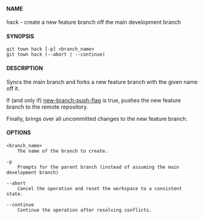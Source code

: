 #### NAME

hack - create a new feature branch off the main development branch

#### SYNOPSIS

```
git town hack [-p] <branch_name>
git town hack (--abort | --continue)
```

#### DESCRIPTION

Syncs the main branch and forks a new feature branch with the given name off it.

If (and only if) [new-branch-push-flag](./new-branch-push-flag.md) is true,
pushes the new feature branch to the remote repository.

Finally, brings over all uncommitted changes to the new feature branch.

#### OPTIONS

```
<branch_name>
    The name of the branch to create.

-p
    Prompts for the parent branch (instead of assuming the main development branch)

--abort
    Cancel the operation and reset the workspace to a consistent state.

--continue
    Continue the operation after resolving conflicts.
```
